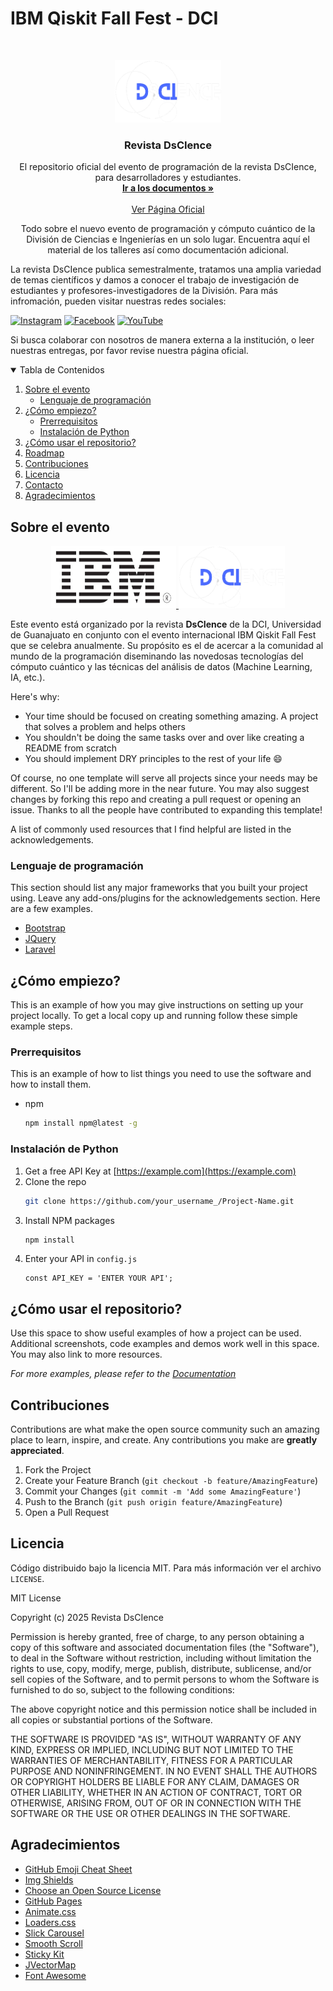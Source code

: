 # IBM Qiskit Fall Fest - DCI
<!--
*** Thanks for checking out the Best-README-Template. If you have a suggestion
*** that would make this better, please fork the repo and create a pull request
*** or simply open an issue with the tag "enhancement".
*** Thanks again! Now go create something AMAZING! :D
-->

<!-- PROJECT SHIELDS -->
<!--
*** I'm using markdown "reference style" links for readability.
*** Reference links are enclosed in brackets [ ] instead of parentheses ( ).
*** See the bottom of this document for the declaration of the reference variables
*** for contributors-url, forks-url, etc. This is an optional, concise syntax you may use.
*** https://www.markdownguide.org/basic-syntax/#reference-style-links
-->
<!-- [![Contributors][contributors-shield]][contributors-url]  -->
<!-- [![Forks][forks-shield]][forks-url]  -->
<!-- [![Stargazers][stars-shield]][stars-url]  -->
<!-- [![MIT License][license-shield]][license-url]  -->
<!-- [![Issues][issues-shield]][issues-url]  -->
<!-- [![LinkedIn][linkedin-shield]][linkedin-url]  -->



<!-- PROJECT LOGO -->
<br />
<p align="center">
  <a href="https://www.dscience.ugto.mx/index.php/dscience">
    <img src="img/dscience.png" alt="Logo" width="170" height="100">
  </a>

  <h3 align="center">Revista DsCIence</h3>

  <p align="center">
    El repositorio oficial del evento de programación de la revista DsCIence, para desarrolladores y estudiantes.
    <br />
    <a href="https://github.com/othneildrew/Best-README-Template"><strong>Ir a los documentos »</strong></a>
    <br />
    <br />
    <a href="https://www.dscience.ugto.mx/index.php/dscience">Ver Página Oficial</a>
    <!--·
     <a href="https://github.com/othneildrew/Best-README-Template/issues">Workflow</a>
    · -->
    <!--<a href="https://dsciencejournal.netlify.app/redes">Redes Sociales</a>-->
  </p>
</p>

<p align="center">
  Todo sobre el nuevo evento de programación y cómputo cuántico de la División de Ciencias e Ingenierías en un solo lugar. Encuentra aquí el material de los talleres así como documentación adicional.
</p>

La revista DsCIence publica semestralmente, tratamos una amplia variedad de temas científicos y damos a conocer el trabajo de investigación de estudiantes y profesores-investigadores de la División. Para más infromación, pueden visitar nuestras redes sociales:

[![Instagram](https://img.shields.io/badge/Instagram-%23E4405F.svg?style=for-the-badge&logo=Instagram&logoColor=white)](https://www.instagram.com/revista_dscience/)
[![Facebook](https://img.shields.io/badge/Facebook-%231877F2.svg?style=for-the-badge&logo=Facebook&logoColor=white)](https://www.facebook.com/people/Revista-DSCIence/100091361100082/)
[![YouTube](https://img.shields.io/badge/YouTube-%23FF0000.svg?style=for-the-badge&logo=YouTube&logoColor=white)](https://www.youtube.com/channel/UCgYe6UvFxs3nmXxycLzA3Mg)

Si busca colaborar con nosotros de manera externa a la institución, o leer nuestras entregas, por favor revise nuestra página oficial.
</p>



<!-- TABLE OF CONTENTS -->
<details open="open">
  <summary>Tabla de Contenidos</summary>
  <ol>
    <li>
      <a href="#about-the-project">Sobre el evento</a>
      <ul>
        <li><a href="#built-with">Lenguaje de programación</a></li>
      </ul>
    </li>
    <li>
      <a href="#getting-started">¿Cómo empiezo?</a>
      <ul>
        <li><a href="#prerequisites">Prerrequisitos</a></li>
        <li><a href="#installation">Instalación de Python</a></li>
      </ul>
    </li>
    <li><a href="#usage">¿Cómo usar el repositorio?</a></li>
    <li><a href="#roadmap">Roadmap</a></li>
    <li><a href="#contributing">Contribuciones</a></li>
    <li><a href="#license">Licencia</a></li>
    <li><a href="#contact">Contacto</a></li>
    <li><a href="#acknowledgements">Agradecimientos</a></li>
  </ol>
</details>



<!-- ABOUT THE PROJECT -->
## Sobre el evento

<p align="center">
  <a href="https://www.ibm.com/mx-es">
    <img src="img/ibm.jpg" alt="Logo" width="200" height="100">
  </a>
  
  <a href="https://www.dscience.ugto.mx/index.php/dscience">
    <img src="img/dscience.png" alt="Logo" width="170" height="100">
  </a>
</p>
  
Este evento está organizado por la revista **DsCIence** de la DCI, Universidad de Guanajuato en conjunto con el evento internacional IBM Qiskit Fall Fest que se celebra anualmente. Su propósito es el de acercar a la comunidad al mundo de la programación diseminando las novedosas tecnologías del cómputo cuántico y las técnicas del análisis de datos (Machine Learning, IA, etc.).

Here's why:
* Your time should be focused on creating something amazing. A project that solves a problem and helps others
* You shouldn't be doing the same tasks over and over like creating a README from scratch
* You should implement DRY principles to the rest of your life :smile:

Of course, no one template will serve all projects since your needs may be different. So I'll be adding more in the near future. You may also suggest changes by forking this repo and creating a pull request or opening an issue. Thanks to all the people have contributed to expanding this template!

A list of commonly used resources that I find helpful are listed in the acknowledgements.

### Lenguaje de programación

This section should list any major frameworks that you built your project using. Leave any add-ons/plugins for the acknowledgements section. Here are a few examples.
* [Bootstrap](https://getbootstrap.com)
* [JQuery](https://jquery.com)
* [Laravel](https://laravel.com)



<!-- GETTING STARTED -->
## ¿Cómo empiezo?

This is an example of how you may give instructions on setting up your project locally.
To get a local copy up and running follow these simple example steps.

### Prerrequisitos

This is an example of how to list things you need to use the software and how to install them.
* npm
  ```sh
  npm install npm@latest -g
  ```

### Instalación de Python

1. Get a free API Key at [https://example.com](https://example.com)
2. Clone the repo
   ```sh
   git clone https://github.com/your_username_/Project-Name.git
   ```
3. Install NPM packages
   ```sh
   npm install
   ```
4. Enter your API in `config.js`
   ```JS
   const API_KEY = 'ENTER YOUR API';
   ```



<!-- USAGE EXAMPLES -->
## ¿Cómo usar el repositorio?

Use this space to show useful examples of how a project can be used. Additional screenshots, code examples and demos work well in this space. You may also link to more resources.

_For more examples, please refer to the [Documentation](https://example.com)_



<!-- ROADMAP -->
<!-- ## Roadmap

See the [open issues](https://github.com/othneildrew/Best-README-Template/issues) for a list of proposed features (and known issues). -->



<!-- CONTRIBUTING -->
## Contribuciones

Contributions are what make the open source community such an amazing place to learn, inspire, and create. Any contributions you make are **greatly appreciated**.

1. Fork the Project
2. Create your Feature Branch (`git checkout -b feature/AmazingFeature`)
3. Commit your Changes (`git commit -m 'Add some AmazingFeature'`)
4. Push to the Branch (`git push origin feature/AmazingFeature`)
5. Open a Pull Request



<!-- LICENSE -->
## Licencia

Código distribuido bajo la licencia MIT. Para más información ver el archivo `LICENSE`.

MIT License

Copyright (c) 2025 Revista DsCIence

Permission is hereby granted, free of charge, to any person obtaining a copy
of this software and associated documentation files (the "Software"), to deal
in the Software without restriction, including without limitation the rights
to use, copy, modify, merge, publish, distribute, sublicense, and/or sell
copies of the Software, and to permit persons to whom the Software is
furnished to do so, subject to the following conditions:

The above copyright notice and this permission notice shall be included in all
copies or substantial portions of the Software.

THE SOFTWARE IS PROVIDED "AS IS", WITHOUT WARRANTY OF ANY KIND, EXPRESS OR
IMPLIED, INCLUDING BUT NOT LIMITED TO THE WARRANTIES OF MERCHANTABILITY,
FITNESS FOR A PARTICULAR PURPOSE AND NONINFRINGEMENT. IN NO EVENT SHALL THE
AUTHORS OR COPYRIGHT HOLDERS BE LIABLE FOR ANY CLAIM, DAMAGES OR OTHER
LIABILITY, WHETHER IN AN ACTION OF CONTRACT, TORT OR OTHERWISE, ARISING FROM,
OUT OF OR IN CONNECTION WITH THE SOFTWARE OR THE USE OR OTHER DEALINGS IN THE
SOFTWARE.


<!-- CONTACT -->
<!-- ## Contacto

Your Name - [@your_twitter](https://twitter.com/your_username) - email@example.com

Project Link: [https://github.com/your_username/repo_name](https://github.com/your_username/repo_name) -->



<!-- ACKNOWLEDGEMENTS -->
## Agradecimientos
* [GitHub Emoji Cheat Sheet](https://www.webpagefx.com/tools/emoji-cheat-sheet)
* [Img Shields](https://shields.io)
* [Choose an Open Source License](https://choosealicense.com)
* [GitHub Pages](https://pages.github.com)
* [Animate.css](https://daneden.github.io/animate.css)
* [Loaders.css](https://connoratherton.com/loaders)
* [Slick Carousel](https://kenwheeler.github.io/slick)
* [Smooth Scroll](https://github.com/cferdinandi/smooth-scroll)
* [Sticky Kit](http://leafo.net/sticky-kit)
* [JVectorMap](http://jvectormap.com)
* [Font Awesome](https://fontawesome.com)





<!-- MARKDOWN LINKS & IMAGES -->
<!-- https://www.markdownguide.org/basic-syntax/#reference-style-links -->
[contributors-shield]: https://img.shields.io/github/contributors/othneildrew/Best-README-Template.svg?style=for-the-badge
[contributors-url]: https://github.com/othneildrew/Best-README-Template/graphs/contributors
[forks-shield]: https://img.shields.io/github/forks/othneildrew/Best-README-Template.svg?style=for-the-badge
[forks-url]: https://github.com/othneildrew/Best-README-Template/network/members
[stars-shield]: https://img.shields.io/github/stars/othneildrew/Best-README-Template.svg?style=for-the-badge
[stars-url]: https://github.com/othneildrew/Best-README-Template/stargazers
[issues-shield]: https://img.shields.io/github/issues/othneildrew/Best-README-Template.svg?style=for-the-badge
[issues-url]: https://github.com/othneildrew/Best-README-Template/issues
[license-shield]: https://img.shields.io/github/license/othneildrew/Best-README-Template.svg?style=for-the-badge
[license-url]: https://github.com/othneildrew/Best-README-Template/blob/master/LICENSE.txt
[linkedin-shield]: https://img.shields.io/badge/-LinkedIn-black.svg?style=for-the-badge&logo=linkedin&colorB=555
[linkedin-url]: https://linkedin.com/in/othneildrew
[product-screenshot]: images/screenshot.png
